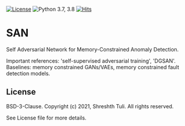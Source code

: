 [![License](https://img.shields.io/badge/License-BSD%203--Clause-red.svg)](https://github.com/imperial-qore/SAN/blob/master/LICENSE)
![Python 3.7, 3.8](https://img.shields.io/badge/python-3.7%20%7C%203.8-blue.svg)
[![Hits](https://hits.seeyoufarm.com/api/count/incr/badge.svg?url=https%3A%2F%2Fgithub.com%2Fimperial-qore%2FSAN&count_bg=%23FFC401&title_bg=%23555555&icon=&icon_color=%23E7E7E7&title=hits&edge_flat=false)](https://hits.seeyoufarm.com)

# SAN
Self Adversarial Network for Memory-Constrained Anomaly Detection. 

Important references: 'self-supervised adversarial training', 'DGSAN'.
Baselines: memory constrained GANs/VAEs, memory constrained fault detection models. 

## License

BSD-3-Clause. 
Copyright (c) 2021, Shreshth Tuli.
All rights reserved.

See License file for more details.
